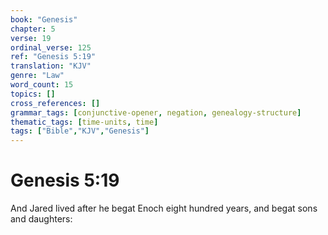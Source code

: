 ```yaml
---
book: "Genesis"
chapter: 5
verse: 19
ordinal_verse: 125
ref: "Genesis 5:19"
translation: "KJV"
genre: "Law"
word_count: 15
topics: []
cross_references: []
grammar_tags: [conjunctive-opener, negation, genealogy-structure]
thematic_tags: [time-units, time]
tags: ["Bible","KJV","Genesis"]
---
```


# Genesis 5:19

And Jared lived after he begat Enoch eight hundred years, and begat sons and daughters:
